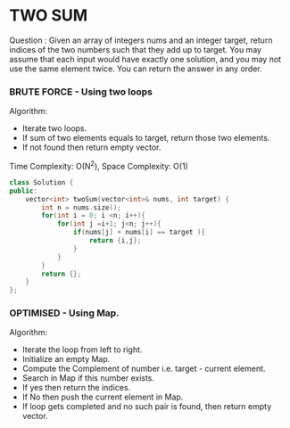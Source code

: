 # TWO SUM

Question : Given an array of integers nums and an integer target, return indices of the two numbers such that they add up to target. You may assume that each input would have exactly one solution, and you may not use the same element twice. You can return the answer in any order.

### BRUTE FORCE - Using two loops

Algorithm: 
- Iterate two loops.
- If sum of two elements equals to target, return those two elements.
- If not found then return empty vector.

Time Complexity: O(N<sup>2</sup>), Space Complexity: O(1)
```cpp 
class Solution {
public:
    vector<int> twoSum(vector<int>& nums, int target) {
        int n = nums.size();
        for(int i = 0; i <n; i++){
            for(int j =i+1; j<n; j++){
                if(nums[j] + nums[i] == target ){
                    return {i,j};
                }
            }
        }
        return {};
    }
};
```

### OPTIMISED - Using Map.
Algorithm:
- Iterate the loop from left to right.
- Initialize an empty Map.
- Compute the Complement of number i.e. target - current element.
- Search in Map if this number exists.
- If yes then return the indices.
- If No then push the current element in Map. 
- If loop gets completed and no such pair is found, then return empty vector.
